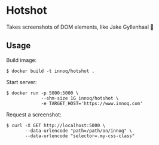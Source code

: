 # Hotshot

Takes screenshots of DOM elements, like Jake Gyllenhaal 📸

## Usage

Build image:

    $ docker build -t innoq/hotshot .

Start server:

    $ docker run -p 5000:5000 \
                 --shm-size 1G innoq/hotshot \
                 -e TARGET_HOST='https://www.innoq.com'

Request a screenshot:

    $ curl -X GET http://localhost:5000 \
           --data-urlencode "path=/path/on/innoq" \
           --data-urlencode "selector=.my-css-class"
